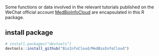 Some functions or data involved in the relevant tutorials published on the WeChat official account [MedBioInfoCloud](https://github.com/BioInfoCloud/MedBioInfoCloud) are encapsulated in this R package.

## install package

```R
# install.packages("devtools")
devtools::install_github("BioInfoCloud/MedBioInfoCloud")
```

